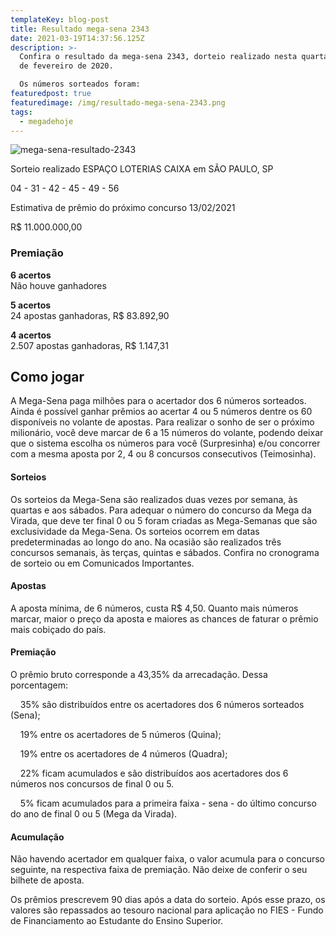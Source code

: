 ```yaml
---
templateKey: blog-post
title: Resultado mega-sena 2343
date: 2021-03-19T14:37:56.125Z
description: >-
  Confira o resultado da mega-sena 2343, dorteio realizado nesta quarta-feira 10
  de fevereiro de 2020.

  Os números sorteados foram:
featuredpost: true
featuredimage: /img/resultado-mega-sena-2343.png
tags:
  - megadehoje
---
```

![mega-sena-resultado-2343](/img/resultado-mega-sena-2343.png "mega-sena-2343-resultado")

Sorteio realizado ESPAÇO LOTERIAS CAIXA em SÃO PAULO, SP

04 - 31 - 42 - 45 - 49 - 56

Estimativa de prêmio do próximo concurso 13/02/2021

R$ 11.000.000,00

### Premiação

**6 acertos**\
Não houve ganhadores

**5 acertos**\
24 apostas ganhadoras, R$ 83.892,90

**4 acertos**\
2.507 apostas ganhadoras, R$ 1.147,31

## Como jogar

A Mega-Sena paga milhões para o acertador dos 6 números sorteados. Ainda é possível ganhar prêmios ao acertar 4 ou 5 números dentre os 60 disponíveis no volante de apostas. Para realizar o sonho de ser o próximo milionário, você deve marcar de 6 a 15 números do volante, podendo deixar que o sistema escolha os números para você (Surpresinha) e/ou concorrer com a mesma aposta por 2, 4 ou 8 concursos consecutivos (Teimosinha).

#### Sorteios

Os sorteios da Mega-Sena são realizados duas vezes por semana, às quartas e aos sábados. Para adequar o número do concurso da Mega da Virada, que deve ter final 0 ou 5 foram criadas as Mega-Semanas que são exclusividade da Mega-Sena. Os sorteios ocorrem em datas predeterminadas ao longo do ano. Na ocasião são realizados três concursos semanais, às terças, quintas e sábados. Confira no cronograma de sorteio ou em Comunicados Importantes.

#### Apostas

A aposta mínima, de 6 números, custa R$ 4,50. Quanto mais números marcar, maior o preço da aposta e maiores as chances de faturar o prêmio mais cobiçado do país.

#### Premiação

O prêmio bruto corresponde a 43,35% da arrecadação. Dessa porcentagem:

    35% são distribuídos entre os acertadores dos 6 números sorteados (Sena);

    19% entre os acertadores de 5 números (Quina);

    19% entre os acertadores de 4 números (Quadra);

    22% ficam acumulados e são distribuídos aos acertadores dos 6 números nos concursos de final 0 ou 5.

    5% ficam acumulados para a primeira faixa - sena - do último concurso do ano de final 0 ou 5 (Mega da Virada).

#### Acumulação

Não havendo acertador em qualquer faixa, o valor acumula para o concurso seguinte, na respectiva faixa de premiação. Não deixe de conferir o seu bilhete de aposta.

Os prêmios prescrevem 90 dias após a data do sorteio. Após esse prazo, os valores são repassados ao tesouro nacional para aplicação no FIES - Fundo de Financiamento ao Estudante do Ensino Superior.